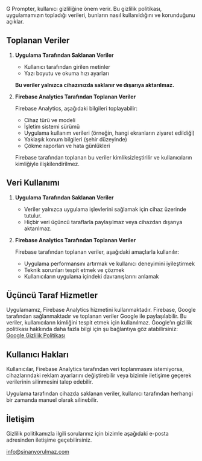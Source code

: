 G Prompter, kullanıcı gizliliğine önem verir. Bu gizlilik politikası, uygulamamızın topladığı verileri, bunların nasıl kullanıldığını ve korunduğunu açıklar.

## Toplanan Veriler

1. **Uygulama Tarafından Saklanan Veriler**
   - Kullanıcı tarafından girilen metinler
   - Yazı boyutu ve okuma hızı ayarları

   **Bu veriler yalnızca cihazınızda saklanır ve dışarıya aktarılmaz.**

2. **Firebase Analytics Tarafından Toplanan Veriler**
   
   Firebase Analytics, aşağıdaki bilgileri toplayabilir:
   
   - Cihaz türü ve modeli
   - İşletim sistemi sürümü
   - Uygulama kullanım verileri (örneğin, hangi ekranların ziyaret edildiği)
   - Yaklaşık konum bilgileri (şehir düzeyinde)
   - Çökme raporları ve hata günlükleri

   Firebase tarafından toplanan bu veriler kimliksizleştirilir ve kullanıcıların kimliğiyle ilişkilendirilmez.

## Veri Kullanımı

1. **Uygulama Tarafından Saklanan Veriler**
   - Veriler yalnızca uygulama işlevlerini sağlamak için cihaz üzerinde tutulur.
   - Hiçbir veri üçüncü taraflarla paylaşılmaz veya cihazdan dışarıya aktarılmaz.

3. **Firebase Analytics Tarafından Toplanan Veriler**
   
   Firebase tarafından toplanan veriler, aşağıdaki amaçlarla kullanılır:
   
   - Uygulama performansını artırmak ve kullanıcı deneyimini iyileştirmek
   - Teknik sorunları tespit etmek ve çözmek
   - Kullanıcıların uygulama içindeki davranışlarını anlamak

## Üçüncü Taraf Hizmetler

Uygulamamız, Firebase Analytics hizmetini kullanmaktadır. Firebase, Google tarafından sağlanmaktadır ve toplanan veriler Google ile paylaşılabilir. Bu veriler, kullanıcıların kimliğini tespit etmek için kullanılmaz. Google’ın gizlilik politikası hakkında daha fazla bilgi için şu bağlantıya göz atabilirsiniz:
[Google Gizlilik Politikası](https://policies.google.com/privacy)

## Kullanıcı Hakları

Kullanıcılar, Firebase Analytics tarafından veri toplanmasını istemiyorsa, cihazlarındaki reklam ayarlarını değiştirebilir veya bizimle iletişime geçerek verilerinin silinmesini talep edebilir.

Uygulama tarafından cihazda saklanan veriler, kullanıcı tarafından herhangi bir zamanda manuel olarak silinebilir.

## İletişim

Gizlilik politikamızla ilgili sorularınız için bizimle aşağıdaki e-posta adresinden iletişime geçebilirsiniz.

info@sinanyorulmaz.com
